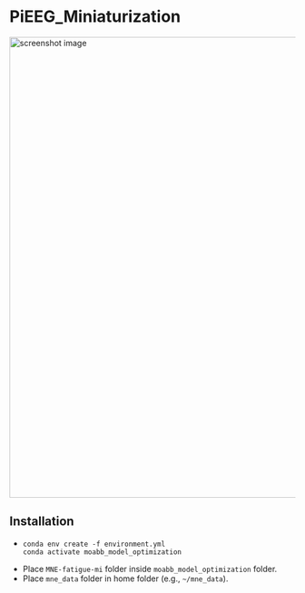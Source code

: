 <!-- LTeX:enabled=false -->

# PiEEG_Miniaturization

<img width="813" alt="screenshot image" src="https://github.com/Pauligtech/PiEEG_Miniaturization/assets/24925772/faf6a71c-0978-4225-95a6-339296f82821">


## Installation

- ```
  conda env create -f environment.yml
  conda activate moabb_model_optimization
  ```
- Place `MNE-fatigue-mi` folder inside `moabb_model_optimization` folder.
- Place `mne_data` folder in home folder (e.g., `~/mne_data`).
